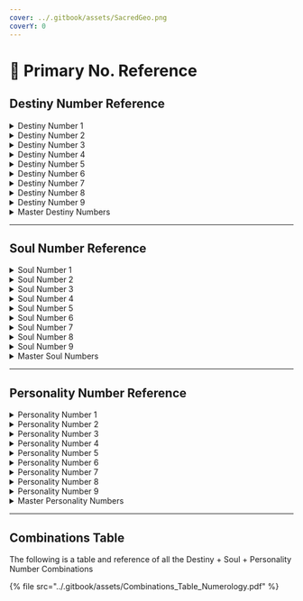 ```yaml
---
cover: ../.gitbook/assets/SacredGeo.png
coverY: 0
---
```


# 📑 Primary No. Reference

## Destiny Number Reference

<details>

<summary>Destiny Number 1</summary>

### Destiny Number 1

With a Destiny Number of 1, you are an independent person who wants to be the leader of the pack. Determined and self-sufficient, you’re able to stand on your own two feet. You’re also com-petitive and like to be front and foremost. With a no-nonsense approach to living, you aren’t afraid to roll up your sleeves and do what needs to be done to succeed. You’re ambitious, strong-willed, and determined, with an ability to set your sights on a goal and then single-mindedly work to accomplish the desired result. An innovative pioneer, you’re inventive and seem to be able to do old things in a new way. One of your passions is to originate new ideas and develop new projects.&#x20;

Whether working on your own or directing others, you’re determined to do things your own way and don’t always care what others think. Original in your thinking processes, you tend to like your own ideas best. As a 1, you also have your own systems for doing things and don’t like to be told what to do or how to do it. Not one to waste time, you can accomplish tasks in an efficient manner.

Decisive and instinctive, you can make up your mind quickly; you have definite likes and dislikes and instinctively know what you want and don’t want. This can sometimes mean you’re hasty in making remarks. You love freedom and suffer when others try to put restraints or limitations on you.&#x20;

Not afraid to dress in a trend-setting manner, you like the latest styles that are unusual and stand out from the pack. You’re unafraid of being unique and actually enjoy being the center of attention. Remember that other people have opinions, too! Be careful of your natural tendency to dominate—others may see you as domineering or aggressive. Learn to be a team player and develop the skill of listening and working with others

</details>

<details>

<summary>Destiny Number 2</summary>

### Destiny Number 2

Cultured and refined, you’re an insightful, intuitive, and sensitive soul who picks up on the feel-ings and thoughts of others—in other words, you can easily “read the room.” As a 2, tact and diplomacy come naturally to you. You would never do or say anything that would intentionally hurt someone else.

Destiny Number 2 also indicates you prefer to be the force behind the scenes rather than the person leading the parade. Able to do two or more things at once, you’re a natural multitasker who can successfully juggle multiple projects. Teamwork is your forte; you enjoy working in tan-dem with kindred spirits and naturally defer to their opinions. You’re also able to influence others and encourage them to be the best they can be.&#x20;

A good listener, you instinctively put others at ease and have the ability to get others to open up and tell you their deepest secrets. Lost strangers also feel comfortable coming up to you to ask for directions.

As a 2, partnership and togetherness mean everything to you. Enjoying companionship and har-monious relationships, you’re a firm believer that it “takes two to tango.” The quintessential friend, you’re very helpful to those you care about. You don’t quarrel easily, but if you’re pushed too far, you’ll fight for peace.

A perpetual student, you’re a collector of things, ideas, and information. Because you’re resource-ful and good at research, you excel at gathering and compiling facts and data. You may be considered a “walking search engine” who others call when they need to find the weird and the wonderful.&#x20;

Although you’re naturally a giving person, you resent it when others try to take advantage of you. If someone takes you for granted, you have no problem slamming down the drawbridge to your heart.

Don’t be fussy or take things personally. Avoid being overly sensitive and pouting when your feelings are hurt. Be more decisive—don’t say “yes” if you mean “no.” And remember that fear is false evidence that appears real

</details>

<details>

<summary>Destiny Number 3</summary>

### Destiny Number 3

As someone with a Destiny Number of 3, you have a way with words. Possessing the gift of gab, you can sell someone their own car or “sell ice to Eskimos” with your power of persuasion. With your unique imagination and innate creativity, you have the ability to write or speak in a fas-cinating manner. Trying to manage many projects simultaneously, your life is often a juggling exhibition

“Laugh and the world laughs with you” was written with a Destiny Number 3 in mind. When you feel comfortable in a situation, you can be quite charming, entertaining, and humorous. The perfect party package, you can lighten up the dullest event.&#x20;

Self-expression, enthusiasm, happiness, and friendship are your ruling passions with Destiny Number 3. Depending on your mood, you can vary between gregarious and shy. When you focus on the positive, you’re optimistic and see the glass as half full. Eternally youthful, you can be joy-ful and childlike, sometimes to the point of being a bit egocentric or petulant—for instance, you may like to play practical jokes on others but don’t necessarily enjoy it when the favor is returned. You also have keen powers of observation and an uncanny ability to imitate how others walk and talk. You like gadgets and toys and are apt to be the first on the block to have the latest product or invention.

While this could be true of any Destiny Number, a 3 in particular enjoys attention from others. Concerned with appearance, you have a knack for choosing accessories that add some sparkle to your outfits. Fortunately, the older you get, the happier you’ll be and the more self-confidence you’ll have. However, don’t let all the compliments about “discovering the Fountain of Youth” go to your head.Keep your commitments—don’t take on more than you can deliver. Focus and avoid being scat-tered or irresponsible. Work on becoming more self-confident. Also, realize that money doesn’t grow on trees.

</details>

<details>

<summary>Destiny Number 4</summary>

### Destiny Number 4

When you have a 4 for your Destiny Number, you’re considered structured and reliable. Responsibility, reliability, and patience are your mantras—you’re tenacious and don’t give up easily. Conscientious and hard-working, you stick with tasks until they are completed.&#x20;

As a 4, you’re a detail-oriented and highly organized person who’s able to transform practical ideas into reality. A lover of routine and order, you’re happiest and work best when you have a schedule and a plan to follow. With your highly logical and organized mind, you’re able to focus and concentrate on a project from beginning to end. Because of your strong dislike of change, being interrupted is one of your least favorite things (and that’s putting it mildly!). You also have a memory like an elephant and remember trivia and minute details

Accurate and precise, you’re punctual and make good use of your time. In your desire to save time and money, you have or look for a system to do everything and enjoy making lists. You can be quite frugal but need to remember not to be stingy.

Steadfast, honest, and sincere, you are a loyal and sentimental friend. Solid as the Rock of Gibraltar, you’re down to Earth and a good citizen, with a strong love of your country and your fellow man. However, you have no patience with undisciplined, lazy people.

Avoid being stubborn and learn that change is an inevitable part of life. Discover that it’s fun to be frivolous once in a while. Although you have your own system for accomplishing tasks at work, your methods may not be right for everyone. It’s best if you allow others to complete tasks using the system they prefer

</details>

<details>

<summary>Destiny Number 5</summary>

### Destiny Number 5

Like a five-pointed star pointing in several directions at one time, as a Destiny Number 5, you can successfully multitask—you’re able to watch TV, listen to the radio, talk on the phone, and cook dinner all at the same time. Eternally restless and seemingly in perpetual motion, you need to keep busy to avoid depression. Also, because you dislike monotony, you need to vary how and when you complete your “to-do” list.

Quite versatile and a Jack of all trades, you’re not only multitalented but also multifaceted. As a 5, you’re curious and always asking questions; in fact, your favorite word is “why.” However, even though you’re good at making inquiries, you dislike being questioned yourself. A quick thinker, you often change your mind and are willing to take chances.&#x20;

A Destiny Number of 5 also indicates you use all five senses simultaneously and are quite sensual. Always flexible, you have some gypsy in your soul and enjoy travel. Because you’re impulsive and spontaneous, you’re willing to drop things on the spur of the moment to have fun. Clever and outgoing, you’re a party waiting to happen and can liven up the dullest room.

Focus and stick to one thing at a time, and make sure to finish what you start. Slow down and take time to smell the roses. Discover that it’s fun to have a quiet evening at home once in a while!

</details>

<details>

<summary>Destiny Number 6</summary>

### Destiny Number 6

A Destiny Number of 6 reveals a nurturer. Love, home, and family are the keys to your happiness. With your affectionate and loving nature and your desire for harmony, quarrels and arguments are not your cup of tea. Highly reliable and responsible, you’re happy sharing with and taking care of others. You’re also a gracious and sociable host who delights in entertaining.

As a 6, you’re a service-oriented person who often volunteers to work on civic projects and isn’t afraid of taking on more than your fair share of responsibility. And with your honesty, integrity, and sense of values, you’re considered a solid citizen.

With a Destiny Number of 6, you personify the mantra, “Let there be peace on Earth and let it begin with me.” You have a congenial and even-tempered personality, and you desire for every-one to get along. A sympathetic listener and giver of sound advice, others often seek your counsel. Always enjoying the best of everything, you desire comfort and quality with a capital Q. You’re interested in art, music, and beauty and have a keen eye for color and design. Because of your tastes, you may find you can make money through any product or service that caters to women or enhances comfort and beauty.

Before giving your great advice, make certain that the person really wants to hear what you have to say. And remember, even with your champagne tastes, it can still be fun to shop for bargains

</details>

<details>

<summary>Destiny Number 7</summary>

### Destiny Number 7

A Destiny Number of 7 indicates you have a highly developed analytical mind, which allows you to precisely examine objects and situations and see patterns and trends. Mildly skeptical, you generally require proof. You also need tranquility and time alone to recharge your batteries; in those times, you enjoy reading to help you relax.

Although you aren’t overly demonstrative, as a 7, you feel things deeply. A lover of nature in all forms, you have respect for all creatures great and small. Having a pet brings you pleasure.&#x20;

Conservative, dignified, and well-groomed, you tend to be a perfectionist. You’re a person of refined tastes and culture who appreciates the finer things in life. An observer of others with an ability for imitation, you have the talent to act. Because of your extensive vocabulary, you’re able to express your thoughts, particularly in written form. You also know how to ask keen questions and think on your feet.

Even though you may appear aloof and not easy to get close to, as a 7, you’re a very loyal friend. You dislike gossip and the people who spread it, and because of your highly developed sense of integrity, you’re extremely ethical and honest in your dealings.

As a believer in karma, you strive to do the right thing—even when no one is watching. An intui-tive old soul with an interest in metaphysics, you’re also a seeker of truth.

Be more sociable—make the first move, greet others warmly, and learn the art of small talk. Remember that stimulants (and depressants) affect you differently than they do most people because you’re often naturally pensive and melancholy

</details>

<details>

<summary>Destiny Number 8</summary>

### Destiny Number 8

If you have a Destiny Number of 8, you often tend to have goals more than dreams. A very pow-erful person, you’re driven by money, power, and success. You’re a born leader who likes to be the boss or in charge of things. With innate managerial skills and individual methods for doing things, you first need to know what’s expected of you and then prefer to be left alone to do your job.&#x20;

An ambitious promoter who’s able to get others on the bandwagon, you can always be counted on to complete the project. You’re a resilient, take-charge person who seems to handle what-ever comes your way. Because you’re capable and have your own way of doing things, you chafe at being micromanaged; you don’t like to be questioned or prodded for updates on the status of a project. As an 8, you feel that such interrogation just consumes valuable time and that your his-tory of performance should speak for itself.

While you’re levelheaded in emergencies, you may be emotional after the crisis has passed. You function well under pressure, but after the lid is off, all that steam dissipates. Because you are interested in fitness and health, you monitor your health, diet, and exercise routines carefully. Unless you have an H, Q , or Z in your given name, as a Destiny Number 8, you may get emo-tional and have a tendency to gain or lose weight when you are under stress.

Try to keep emotions on an even keel by avoiding highs, lows, and sometimes in-betweens. Learning to balance your life—eight hours for work, eight hours for play, and eight hours for rest is essential for you. With your nose always to the grindstone, you may not take enough time for romance.

Be tactful and allow others to express their own viewpoints. Work hard to avoid projecting the attitude, “If I want your opinion, I’ll give it to you!”

</details>

<details>

<summary>Destiny Number 9</summary>

### Destiny Number 9

You’re a humanitarian who appreciates art, music, and beauty and has an innate desire to express your own literary, artistic, or musical talents. As a 9, you also have the ability to influence others and can shed your light on those who are less evolved. An understanding soul, you want peace on Earth and have difficulty understanding why people can’t get along.&#x20;

A geography buff, the world is your oyster. You’re a good traveler who’s tolerant of others and has a genuine concern for mankind; you want to see the world and mingle with people of various cultures.

A Destiny Number of 9 indicates you have visionary tendencies. You see the big picture and think of things on a grand scale that have universal appeal. Adaptable and able to fit in easily with diverse groups of people, you often try to be all things to all people.

With a friendly and outgoing personality, you’re kind-hearted and generous—sometimes to a fault. You also possess a strong desire to make life easier for others. Always willing to give of yourself, you sometimes want appreciation for your thoughtful (and random) acts of kindness.

Be forgiving of others who aren’t as thoughtful and generous as you are. Avoid trying to be an “A” person (all things to all people at all times)

</details>

<details>

<summary>Master Destiny Numbers</summary>

### Master Destiny Number 11

The Master Destiny Number 11 is a higher vibration of the Destiny Number 2. A very idealistic leader who’s diplomatic and well-liked, you’re able to inspire others. Highly intuitive and inspira-tional, you can also be high-strung. As an 11, you may be interested in metaphysics. A natural storyteller, you tend to exaggerate and are able to elaborate on the truth.

Avoid being petty. Save yourself the trouble—some people want to stay in the valley and not be on the mountaintop with you.

### Master Destiny Number 22

The Master Destiny Number 22 is a higher vibration of the Destiny Number 4. You know what you’re talking about and can charm the birds out of the trees with your influence. Respected by others, you’re the authority on many things.

Avoid being stubborn. Finish what you start. Be aware that some people have to learn things on their own and don’t want to hear what you have to say

</details>

***

## Soul Number Reference

<details>

<summary>Soul Number 1</summary>

### Soul Number 1

A Soul Number of 1 indicates that in both your personal and professional lives, you have a strong need to manage situations. Ambitious and determined, leading and directing are your forte. Regardless of the circumstances, you want to be in charge and the leader of the pack. Goal-oriented, you thrive in a fast-paced environment and act quickly to accomplish your objectives. Because you like your own way best, you probably dislike taking orders from anyone and work best alone rather than in tandem with others.&#x20;

As a 1, you prefer to be respected for your keen mind rather than your appearance. Original and creative, you need to find outlets for your artistic talents. You also have the ability to find new solutions to old problems. An idea person, you have high-flying plans and the talent to concep-tualize large projects yet like to leave the details to others—creating original ideas is fun and exciting for you, but mundane details seem boring.&#x20;

Liking others around you to be as independent as you are, you tend to avoid those who are needy and possess the ability to say “no.” You’re also content to spend time alone, enjoying your own company.&#x20;

Because you’re a born leader, you may resent being placed in a subordinate position. Also, due to your ability to work at lightning speed, you may get impatient when others dawdle. Work on developing friendships and the ability to work with others, and be careful not to dominate situations and people. Also, avoid being boastful, egotistical, or too critical when people disagree with you.

</details>

<details>

<summary>Soul Number 2</summary>

### Soul Number 2

If your Soul Number is 2, you desire harmony above anything else and are able to get along and cooperate with all different types of people. Sympathetic to your core, you have a gentle heart and pleasant way about you. You also have excellent manners and social skills due to your courtesy and politeness. An eternal optimist, you see the best in everyone.

A team player and an inspiration to others, you prefer to work à deux rather than solo and excel at arbitrating, negotiating, or teaching. But in your desire to weigh all the options, you may take a while to make up your mind. Because you’re good at details and aren’t afraid to ask for help when you need it, you usually pick up the pieces when others drop the ball.&#x20;

As a Soul Number 2, you also have the ability to embellish the truth and get others on the bandwagon with you. As a 2, you’re an avid collector of both objects and friends. A lover of beauty and culture, you appreciate the finer things in life. Although you desire economic security, wealth is your primary goal; however, your ability to share helps you get along well with others.&#x20;

You find it difficult to make choices and are sometimes indecisive. Influenced by others’ opinions, you require careful handling and lots of tender loving care. Because you fear criticism from others and desire to please them, you’re easily persuaded and can be gullible. If this happens and makes you feel taken advantage of, you tend to shut down. Rather than trying to get peace at any price, you may have to force yourself to be assertive in business dealings

</details>

<details>

<summary>Soul Number 3</summary>

### Soul Number 3

Romance never dies for a Soul Number 3. You have a natural artistry and an innate desire for self-expression. With your joie de vivre, you’re popular and well-liked. A natural flirt, your youthful good looks and appearance are important to you. You enjoy receiving compliments and are comfortable basking in the attention they bring.

As a 3, the happiness of others is essential to you. Optimistic when you feel secure, you can be quite entertaining and can use your gift of gab to liven up a party or dull event. As a bon vivant, you enjoy living the good life and all of the trappings that go with it. Flexible and resilient, you can roll with the punches and take life as it comes.&#x20;

Because you’re not always focused on the task at hand, you tend to scatter your forces and spin your wheels. Also, you may be too optimistic and see the world through rose-colored glasses

Avoid tooting your own horn. People around you aren’t sure who they are going to get—the fun, social butterfly or the shy introvert

</details>

<details>

<summary>Soul Number 4</summary>

### Soul Number 4

If you’re a Soul Number 4, you crave a practical and disciplined life and are tethered to your cal-endar. With your highly developed work ethic, you roll up your sleeves and get to work without hesitation. You also tend to have a mind and memory like a steel trap, making you the King or Queen of trivia. (Try to get on Jeopardy!)

Time is money to you, and you hate to waste either. When it comes to time, you dislike surprises or being interrupted. As for money, when you make a purchase, you expect to receive value and quality for money spent.

You love tradition and take a practical approach to matters of the heart. Extremely conscientious and reliable, you’re precise, exacting, and able to tackle the smallest of details. With your keen eye for design, you often straighten crooked pictures as you walk by.

Because you need routine, you may feel disconnected when faced with change. You must also be wary of being stubborn, narrow-minded, or rigid in your thinking. You don’t mean to be bossy—you simply think that your ideas are best. However, your critical nature makes others wish you were more flexible. Therefore, try to avoid being too miserly or stingy. Also, take the time to look at the big picture rather than focusing only on minute details

</details>

<details>

<summary>Soul Number 5</summary>

### Soul Number 5

As a 5, you thrive on routine and crave an organized life. A person of many talents and diverse interests, you can multitask with the best. Because you’re blessed with an ingenious mind, you’re an unconventional thinker who grasps difficult or abstract concepts quickly and easily. And with your natural curiosity, you like to ask questions.

A whirling dervish, you’re happy when you’re in the center of the action and love to shock people. You’re able to spin a story like no other and can tell a fib with a straight face. However, honesty and loyalty are your middle names. Quick to forgive, you’re able to let go and move on.

As a Soul Number 5, your passion is variety—trying new restaurants, taking a new route to work, or meeting new friends. You enjoy change and are content to change course midstream. Adventurous, you would have hopped on the first wagon heading west. Because of this, you’re apt to have your travel agent’s phone number on speed dial. Overall, you hate the feeling of being trapped and require freedom at all costs.

You’re apt to be overly restless or impatient at times. Because you tend to jump from activity to activity, you rarely finish what you start. You also may think the grass is always greener some-where else when doing boring, routine work. In the personal realm, commitment is difficult for you, and others may perceive you as unreliable because you change your mind at the drop of a hat.

</details>

<details>

<summary>Soul Number 6</summary>

### Soul Number 6

If you’re a Soul Number 6, your motto is “the best or nothing.” The quintessential romantic, love, home, and family are essential for your happiness. As a 6, you treasure family values and traditions. Generous and loving, you are a magnet for children and animals and often rescue stray animals and people.As a 6, you’re recognized by others for your good common sense.&#x20;

The epitome of a peacemaker, you’re a natural counselor who strives for harmonious relationships. Because you’re always responsible, you willingly assume more than your fair share of the workload.

Although wealth is not very important to you, security and financial stability are crucial. A fair deal for all is essential to your happiness. Big on commitments, you write them in pen, not pencil, and your handshake and word are golden. With a Soul Number of 6, you play for keeps and would never be heard singing the lyric, “do you want to make love or do you just want to fool around.” Idealistic and trusting, you see the best in people; however, you aren’t afraid to speak your mind if you feel someone has been unjust or unfair.

You tend to put the needs of others before your own. In your desire to help others, be careful not to smother them. Also, know that some people may take advantage of your caring and generous nature. In an argument, your emotions can get the best of you.

</details>

<details>

<summary>Soul Number 7</summary>

### Soul Number 7

Your mantra is “silence is golden.” Pensive and reflective, as a 7, you enjoy your own company best and crave tranquility away from the maddening crowd. Just like a good poker player, you’re able to keep your emotions in check and your thoughts to yourself.

As a Soul Number 7, you often feel misunderstood by others, though your ability to imitate others is uncanny. Always intuitive, you have no use for phony people and can spot them a mile away—no one can fool you for very long (if at all). You avoid petty gossip and appreciate mean-ingful conversations. Because you’re so selective, you have a small but valued circle of friends.

A seeker of the truth, you have great wisdom. Because you’re analytical and insightful, you know what questions to ask. You also don’t speak until you’re sure of the facts because you hate to be wrong. Because you repress your emotions, others may have a hard time getting to know you. Avoid being an introvert and isolated from others

</details>

<details>

<summary>Soul Number 8</summary>

### Soul Number 8

A Soul Number of 8 indicates that power and position in life are essential to your happiness. Full of ambition, you strive to make your mark in the world. And because you equate money with power, financial independence and security are important to you.

Taking charge is your natural instinct as an 8. Self-contained, you work hard and feel as though you have the right to succeed. Checking accomplishments off your bucket list is fun for you. You also have a resilience and tenacity that makes you not give up easily. A good judge of human character, you prefer to direct and supervise, leaving the actual tasks to others.

As a Soul Number 8, you make your presence known wherever you go. Strong and authoritative, you need an organized mate who is as independent as you are. However, you’re often too busy for romance. You mainly need to feel important and be respected by others.

It’s important for you to balance your emotions. Because others may see you as overly domineer-ing or stubborn, try being open to the ideas of others. Also, avoid being extravagant and boastful in an effort to demonstrate your financial prowess to others. Keep a careful eye on your health in times of trouble, as you gain or lose weight easily when you’re upset or stressed.

</details>

<details>

<summary>Soul Number 9</summary>

### Soul Number 9

As a Soul Number 9, you have the power to influence others. Friendly, easy to get along with, and well liked, you have universal admiration and appeal. A Soul Number of 9 also indicates that you’re a self-sacrificing philanthropist who enjoys helping mankind.

Possessing a flair for artistic pursuits, art, music, and beauty are important to you. You also have a keen sense of perfection and aesthetics. A tolerant and understanding teacher, you’re sought out by those who want to emulate you.

As a 9, you’re idealistic about love and feel emotions deeply even though you may not always express them. You also embrace and personify the phrase “brotherly love.” Having experienced your own disappointments, you’re highly empathetic toward others. But even with your altruis-tic nature, you’re able to quit giving when you feel taken for granted—when you express love and appreciation for others, you need to have the favor returned.&#x20;

You tend to get resentful if others don’t show enough appreciation for your kind deeds and may express your feelings too strongly at times. A dreamer, you can be overly impressionable. You may also often feel disappointed by the lack of perfection in yourself and others

</details>

<details>

<summary>Master Soul Numbers</summary>

### Master Soul Number 11

Master Soul Number 11 is a higher vibration of Soul Number 2. Thus, in addition to the chal-lenges and characteristics of a 2, you’re sensitive and intuitive, sometimes to the point of being psychic. An old soul and wise beyond your years, you get hunches and do best when you listen to your inner voice. You also want to be the star of the show and refuse to play the role of under-study. Remember that others are on their own path during their journey through life and need to follow their own intuition.

### Master Soul Number 22

Master Soul Number 22 is a higher vibration of Soul Number 4. Thus, in addition to the chal-lenges and characteristics of a 4, you have a strong desire and the talent to build a better world than the way you found it. Using your leadership abilities, you’re able to change the world one person at a time. You also need practicality in all you do and thrive on a sense of security. In terms of challenges, others often need to learn life’s lessons for themselves—let them

</details>

***

## Personality Number Reference

<details>

<summary>Personality Number 1</summary>

### Personality Number 1

If your Personality Number is 1, you appear to be self-sufficient and the center of attention; you’re seen as comfortable standing out from the crowd. People see you as strong-willed, deter-mined, and in control. They think you’re self-reliant and have your act together.

As a Personality Number 1, you come off as courageous, with a no-holds-barred attitude. That courage spills over into fashion, as you’re perceived as being fashion-forward with a unique sense of style that may include bright colors. You appear content with your individuality and are independent to the point where it may seem as if you don’t care what others think about you.

</details>

<details>

<summary>Personality Number 2</summary>

### Personality Number 2

If your Personality Number is 2, you appear to be friendly, pleasant, and at ease talking with others. People think you’re tactful, diplomatic, and able to use the perfect words to make others feel comfortable and understood.

You’re perceived as cooperative and easy to get along with, often deferring to the opinions of others. They find you charming and are often apt to see you with a companion. Sometimes you seem shy or quiet, but you’ll happily participate when asked.

Perhaps people find you plain looking at first glance, but you’re neat, clean, and careful with details. Your clothes are always pressed, and nary a hair is out of place. They see you as wearing comfortable, soft, flowing clothes in a gentle color palette.

</details>

<details>

<summary>Personality Number 3</summary>

### Personality Number 3

If your Personality Number is 3, you appear to be the life of the party. You’re seen as good with words, expressive, and animated, sometimes to the point of hogging the spotlight. People also perceive you as a natural entertainer who tells jokes and may talk a lot. You’re seen by others as a practical joker or prankster with a wonderful sense of humor and the gift of gab. People say you’re a flamboyant speaker who’s most comfortable talking about yourself and an exaggerator who livens up stories with many details about yourself. You’re seen as someone who wears artistic, creative clothing, often with glitzy accessories. People think you’re an eternal optimist.

</details>

<details>

<summary>Personality Number 4</summary>

### Personality Number 4

If your Personality Number is 4, you appear to be a planner who impresses others with your keen organizational skills. You’re concerned with following rules and policies and driven by deadlines and budget constraints. You’re also perceived as reliable and hardworking.

People think you’re always punctual and respectful of others’ schedules. Loyal and honest, you’re dedicated to displaying proper behavior and good manners.

Very level-headed and astute, you’re concerned about finances and generally quite thrifty. And when it comes to your daily attire, you’re seen dressed in very tailored, neat, and sturdy clothes.

</details>

<details>

<summary>Personality Number 5</summary>

### Personality Number 5

If your Personality Number is 5, you appear to be energetic and restless, with “ants in your pants.” You’re seen as exciting and fun-loving with a zest for life. You’re outgoing and willing to jump in and do what others are doing. You’re also always aware of the latest scoop or big news.

People also think you’re touchy-feely, with a habit of putting your left hand on top of their right when shaking hands. You’re curious and able to make anyone comfortable by asking thoughtful questions.

At work, you’re seen as a multitasker who can text or read emails during a conversation or meet-ing. However, you’re often seen as running late and frequently rushed.

People see you as wearing fashion-forward clothes or sportswear that’s loose or nonconstrict-ing. You also tend to be dressed in clothes that work for day or night in the event of a last-minute change of plans

</details>

<details>

<summary>Personality Number 6</summary>

### Personality Number 6

If your Personality Number is 6, you appear to be easy to talk to and are always ready with a warm and gentle greeting. People feel you’re readily adaptable to any group’s dynamic, as you seem comfortable in social situations and have impeccable manners.

High fashion and brand names mean little to you. When you’re with another person, you look beyond physical appearance and get to know them for their personality and inner beauty. When it comes to your own style, you’re viewed as wearing comfortable, flowing clothes made of soft fabrics in pleasant colors.

You treat others fairly, and people find your words and actions nonjudgmental. You’re seen as very dependable and concerned with the welfare of others, with a willingness to pitch in where needed. You’re also sympathetic, a good listener, and a giver of valuable advice. Nurturing and helpful, you’re perceived as always helping those less fortunate

</details>

<details>

<summary>Personality Number 7</summary>

### Personality Number 7

If your Personality Number is 7, you appear to be impeccably groomed with a refined appear-ance. Aloof and dignified, you tend to be dressed in quality fabric in a neutral color palette.&#x20;

Others feel you’re private and reluctant to discuss personal matters. They see you as intense, self-absorbed, and deep in thought. You’re also considered mysterious and slow to warm up to others.

Although you’re able to look straight through someone and know what he or she is thinking, people see you as trustworthy and unwilling to betray a confidence, with great integrity.

You’re perceived as intelligent, with keen observational skills. You’re also considered analytical to the point where you may appear negative or skeptical

</details>

<details>

<summary>Personality Number 8</summary>

### Personality Number 8

If your Personality Number is 8, you appear to be positive, outgoing, and self-assured. People find you confident, powerful, and influential. They also find you authoritative and concerned with the first impression you make. You’re capable and in control, though courteous and con-cerned, and you always have impeccable manners.

People think you’re wealthy, even if you’re not. You’re seen as dignified, looking the part of a CEO even when you’re wearing jeans. You’re thought of as impeccably dressed in fine fabrics and tailored clothes.

</details>

<details>

<summary>Personality Number 9</summary>

### Personality Number 9

If your Personality Number is 9, you appear to be magnetic, warm, and welcoming to everyone you meet. People find you approachable and a natural conversationalist who’s comfortable in any environment. You’re also seen as a very generous person who’s often happy to pick up the check.

People think you’re younger than you actually are because you may have a good complexion. You’re also either the picture of good posture or a slouch. You’re usually dressed in comfortable clothes and may have a flair for the dramatic through ethnic or unusual accessories. A frequent volunteer, you’re admired by others.&#x20;

People think of you as friendly with people from all walks of life, cultures, and countries. Tolerant of others, caring, and kind, you’re seen as devoted to justice for all

</details>

<details>

<summary>Master Personality Numbers</summary>

### Master Personality Number 11

Master Personality Number 11 is a higher vibration of Personality Number 2. If you encounter a number 11 when reducing the sum of the numeric values of your consonants, you are a Master Personality Number 11. If you have a Master Personality Number of 11, you appear to be more spiritual than most—at the very least, you’re inspirational. You’re considered highly intelligent and a visionary. People also think of you as intuitive or even psychic.

### Master Personality Number 22

Master Personality Number 22 is a higher vibration of Personality Number 4. If you encoun-ter a number 22 when you’re reducing the numeric values of your consonants, you’re a Master Personality Number 22. In addition to the persona perceptions of a 4, as a 22, you also appear competent, focused, and unwavering. People see you as a problem-solver who plans for success and follows through. When it comes to dress and appearance, you tend to be conservative

</details>

***

## Combinations Table

The following is a table and reference of all the Destiny + Soul + Personality Number Combinations

{% file src="../.gitbook/assets/Combinations_Table_Numerology.pdf" %}
